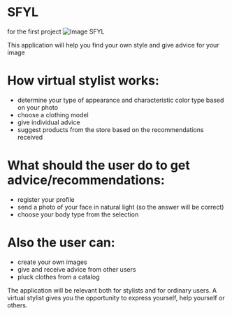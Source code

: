 # SFYL
for the first project
![Image](https://user-images.githubusercontent.com/145466609/268990072-ed6e081b-162d-46d4-8cae-e98a9e100039.jpg)
SFYL

This application will help you find your own style and give advice for your image
# How virtual stylist works:

- determine your type of appearance and characteristic color type based on your photo
- choose a clothing model
- give individual advice
- suggest products from the store based on the recommendations received
# What should the user do to get advice/recommendations:

- register your profile
- send a photo of your face in natural light (so the answer will be correct)
- choose your body type from the selection
# Also the user can:

- create your own images
- give and receive advice from other users
- pluck clothes from a catalog

The application will be relevant both for stylists and for ordinary users. A virtual stylist gives you the opportunity to express yourself, help yourself or others.
